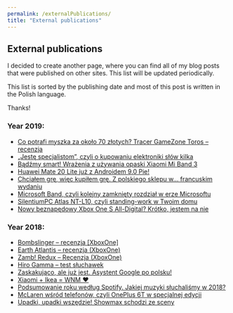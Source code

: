 ```yaml
---
permalink: /externalPublications/
title: "External publications"
---
```

## External publications

I decided to create another page, where you can find all of my blog posts that were published on other sites. This list will be updated periodically. 

This list is sorted by the publishing date and most of this post is written in the Polish language.

Thanks!

### Year 2019:

* [Co potrafi myszka za około 70 złotych? Tracer GameZone Toros – recenzja](https://galaktyczny.pl/2019/01/13/tracer-gamezone-toros-avago-3050-recenzja/)
* [„Jestę specjalistom”, czyli o kupowaniu elektroniki słów kilka](https://galaktyczny.pl/2019/02/02/jeste-specjalistom-czyli-o-kupowaniu-elektroniki-slow-kilka/)
* [Bądźmy smart! Wrażenia z używania opaski Xiaomi Mi Band 3](https://galaktyczny.pl/2019/02/03/xiaomi-mi-band-3-funkcje-recenzja/)
* [Huawei Mate 20 Lite już z Androidem 9.0 Pie!](https://galaktyczny.pl/2019/02/05/huawei-mate-20-lite-android-9-pie/)
* [Chciałem grę, więc kupiłem grę. Z polskiego sklepu w… francuskim wydaniu](https://galaktyczny.pl/2019/02/27/gta-v-oficjalna-dystrybucja-francuskie-pudelko-morele/)
* [Microsoft Band, czyli kolejny zamknięty rozdział w erze Microsoftu](https://galaktyczny.pl/2019/03/04/microsoft-band-koniec-wsparcia/)
* [SilentiumPC Atlas NT-L10, czyli standing-work w Twoim domu](https://galaktyczny.pl/2019/03/15/stolik-silentiumpc-atlas-nt-l10-recenzja/)
* [Nowy beznapędowy Xbox One S All-Digital? Krótko, jestem na nie](https://galaktyczny.pl/2019/04/17/xbox-one-s-all-digital-bez-napedu-jestem-na-nie/)

### Year 2018:

* [Bombslinger – recenzja [XboxOne]](https://vg24.pl/bombslinger-recenzja/")
* [Earth Atlantis – recenzja (XboxOne)](https://vg24.pl/earth-atlantis-recenzja-xboxone/)
* [Zamb! Redux – Recenzja (XboxOne)](https://vg24.pl/zamb-redux-recenzja-xboxone/>)
* [Hiro Gamma – test słuchawek](https://vg24.pl/hiro-gamma-test/")
* [Zaskakująco, ale już jest. Asystent Google po polsku!](https://galaktyczny.pl/2018/11/20/asystent-google-po-polsku/)
* [Xiaomi + Ikea = WNM ❤️](https://galaktyczny.pl/2018/12/03/xiaomi-ikea-wspolpraca/)
* [Podsumowanie roku według Spotify. Jakiej muzyki słuchaliśmy w 2018?](https://galaktyczny.pl/2018/12/06/spotify-wrapped-2018-podsumowanie/)
* [McLaren wśród telefonów, czyli OnePlus 6T w specjalnej edycji](https://galaktyczny.pl/2018/12/11/oneplus-6t-mclaren-premiera/)
* [Upadki, upadki wszędzie! Showmax schodzi ze sceny](https://galaktyczny.pl/2018/12/13/koniec-showmax-w-polsce/)